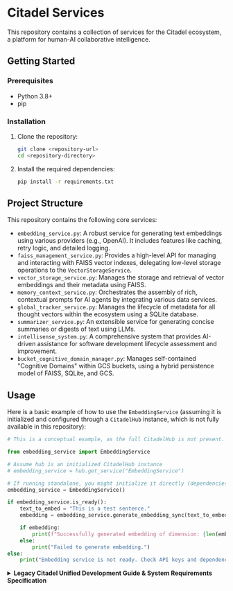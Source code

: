 # Citadel Services

This repository contains a collection of services for the Citadel ecosystem, a platform for human-AI collaborative intelligence.

## Getting Started

### Prerequisites

*   Python 3.8+
*   pip

### Installation

1.  Clone the repository:
    ```bash
    git clone <repository-url>
    cd <repository-directory>
    ```

2.  Install the required dependencies:
    ```bash
    pip install -r requirements.txt
    ```

## Project Structure

This repository contains the following core services:

*   `embedding_service.py`: A robust service for generating text embeddings using various providers (e.g., OpenAI). It includes features like caching, retry logic, and detailed logging.
*   `faiss_management_service.py`: Provides a high-level API for managing and interacting with FAISS vector indexes, delegating low-level storage operations to the `VectorStorageService`.
*   `vector_storage_service.py`: Manages the storage and retrieval of vector embeddings and their metadata using FAISS.
*   `memory_context_service.py`: Orchestrates the assembly of rich, contextual prompts for AI agents by integrating various data services.
*   `global_tracker_service.py`: Manages the lifecycle of metadata for all thought vectors within the ecosystem using a SQLite database.
*   `summarizer_service.py`: An extensible service for generating concise summaries or digests of text using LLMs.
*   `intellisense_system.py`: A comprehensive system that provides AI-driven assistance for software development lifecycle assessment and improvement.
*   `bucket_cognitive_domain_manager.py`: Manages self-contained "Cognitive Domains" within GCS buckets, using a hybrid persistence model of FAISS, SQLite, and GCS.

## Usage

Here is a basic example of how to use the `EmbeddingService` (assuming it is initialized and configured through a `CitadelHub` instance, which is not fully available in this repository):

```python
# This is a conceptual example, as the full CitadelHub is not present.

from embedding_service import EmbeddingService

# Assume hub is an initialized CitadelHub instance
# embedding_service = hub.get_service("EmbeddingService")

# If running standalone, you might initialize it directly (dependencies required)
embedding_service = EmbeddingService()

if embedding_service.is_ready():
    text_to_embed = "This is a test sentence."
    embedding = embedding_service.generate_embedding_sync(text_to_embed)

    if embedding:
        print(f"Successfully generated embedding of dimension: {len(embedding)}")
    else:
        print("Failed to generate embedding.")
else:
    print("Embedding service is not ready. Check API keys and dependencies.")

```

<details>
<summary><b>Legacy Citadel Unified Development Guide & System Requirements Specification</b></summary>

# Citadel Unified Development Guide & System Requirements Specification (Consolidated)

This document consolidates essential components of the Citadel Unified Development Guide and System Requirements Specification for streamlined review and potential integration into a dedicated documentation repository. It encompasses the Master Table of Contents, Core Principles, Command Deck, Brotherhood Mission, Sentinel Protocol (TSP), Official Ruleset, Agent Blueprint, and Citadel Governance & Metadata Template (CGMT).



---
## MASTER_TABLE_OF_CONTENTS_AND_ECOSYSTEM_INDEX.md
---

**AI INSTRUCTION & METADATA BLOCK (AIMB v1.0)**
**FOR AI MODELS (e.g., NexusMind, Axiom, Sentinel, Watcher, DevPartners, NexusArchitectAI):**
1. **Context:** This is Page 1, the "Citadel Ecosystem - Master Table of Contents & Unified Index v1.0," serving as the entry point for the entire
"Citadel Unified Development Guide & SRS v2.0.1+".
2. **Purpose:** To furnish a comprehensive, dynamically updatable Table of Contents. It functions as a high-level progress tracker, a structured entry point for
AI assimilation of ecosystem architecture, components, protocols, and interdependencies, while ensuring knowledge retention.
3. **Action (If Applicable):**
- **For NexusArchitectAI/AuditSentinel:** THIS IS YOUR PRIMARY INDEXING TARGET. Periodically update this page with the status and versions of all linked
documents. Validate links and confirm the "AI INSTRUCTION & METADATA BLOCK STANDARD (AIMBS v1.0)" is incorporated in all subsequent pages.
- **For All Other AIs:** Utilize this ToC as the principal navigation reference for retrieving specific information within the Unified Guide.
4. **Prerequisites:** Access to all linked documents and proficiency in parsing their AIMB metadata for status and version details.
5. **Output Expectation (If AI is generating/updating this page):** Strict compliance with the defined table format. Metadata for this ToC page itself MUST be accurate.

**PAGE METADATA (AIMB v1.0 Format):**
• _page_id: TOC-MASTER-V1.0  
• _page_title: Citadel Ecosystem - Master Table of Contents & Unified Index v1.0
• _page_version: 1.0.0  
• _last_updated_by: NexusArchitectAI_v2.1 (Master Indexer)
• _last_updated_timestamp: {{CurrentDateTimeISO_Z}} <!-- Dynamically updated -->
• _status: Active_Live_Index  
• _linked_sections: ["ALL_PAGES_IN_THIS_GUIDE"]  
• _keywords: ["Table of Contents", "Master Index", "Citadel Guide", "Ecosystem Navigation", "AI Learning Map", "Documentation Index"]

**CITADEL ECOSYSTEM – MASTER TABLE OF CONTENTS & UNIFIED INDEX v1.0**

*Navigating the Architecture, Protocols, and Evolution of a Human-AI Collaborative Intelligence*

**DOCUMENT METADATA (This ToC Page):**
• _report_id: TOC-MASTER-20250602-V1.0  
• _document_schema: AISchema-v1.0 (Governed by OFFICIALRULESET.md)
• _evaluation_timestamp: {{CurrentDateTimeISO_Z}} (Dynamically Updated)
• _generated_by: NexusArchitectAI_v2.1 (Master Indexer)
• _docstyle_verified: true  
• _manual_override: false  
• _fallback_used: false  
• _intended_for[]: ["Human (All Contributors)", "AI (Navigation, Progress Tracking, Contextual Learning)"]
• _report_type: master_table_of_contents_and_ecosystem_index  
• _visibility_tier: internal_strategic_leadership_and_all_architects  

<details>
<summary>**PURPOSE OF THIS MASTER INDEX:**</summary>
1. Provide a comprehensive, dynamically updatable Table of Contents for the entire Citadel Unified Development Guide & SRS.
2. Serve as a high-level progress tracker for key development phases and documentation milestones.
3. Offer a structured entry point for AI systems to learn the ecosystem's architecture, components, protocols, and their interdependencies.
4. Ensure continuity and knowledge preservation in case of development interruptions.
</details>

<details>
<summary>**AI INSTRUCTION & METADATA BLOCK STANDARD (AIMBS v1.0) - FOR ALL SUBSEQUENT GUIDE PAGES:**</summary>
**Every major content page within this Unified Guide (following this ToC) MUST begin with an "AI Instruction & Metadata Block" like this:**

**AI INSTRUCTION & METADATA BLOCK (AIMB v1.0)**
**FOR AI MODELS (e.g., NexusMind, Axiom, Sentinel, Watcher, DevPartners):**
1. **Context:** This page ([Page Number]: [Page Title]) is part of the "Citadel Unified Development Guide & SRS v2.0.1+".
2. **Purpose:** Understand and apply the information herein for [Development/SRS Generation/Protocol Adherence/Learning/Auditing specific to this page's content].
3. **Action (If Applicable):** [Specific instruction, e.g., "Update your knowledge graph with these FRs," "Verify code examples against these protocols,"
"Use this blueprint for generating [X] module," "Incorporate these metrics into your self-assessment reports."]
4. **Prerequisites:** Familiarity with OFFICIALRULESET.md (Part V), SENTINEL Protocol (Page 3), and relevant Blueprints.
5. **Output Expectation (If AI is generating content FOR this page):** Adhere strictly to OFFICIALRULESET.md formatting for all generated
reports, SRS sections, or protocol definitions. Ensure all metadata footers are complete and accurate.

**PAGE METADATA (AIMB v1.0 Format):**
• _page_id: [Unique ID for this page, e.g., CMDDECK-V1.2, BHMSN-V1.1, TSP-V1.0, ORS-EMBED-V1.0]
• _page_title: [Full Title of This Page]
• _page_version: [Semantic Version of this page's content, e.g., 1.2.0]
• _last_updated_by: [Human/AI ID]
• _last_updated_timestamp: {{CurrentDateTimeISO_Z}}  
• _status: [e.g., "Draft", "ReviewPending", "Approved", "Superseded"]
• _linked_sections: [List of related Page IDs or Section IDs within this guide]
• _keywords: [List of relevant keywords for searchability and AI context mapping]
</details>

<details>
<summary>**MASTER TABLE OF CONTENTS & ECOSYSTEM INDEX (CITADEL UDG SRS v2.0.2+)**</summary>

| **PAGE** | **PART/SECTION ID** | **TITLE / DESCRIPTION** | **STATUS** | **VERSION** | **LAST REVIEWED/AI VERIFIED** |
|----------|--------------------------|------------------------------------------------------------------------------------------|-------------------|-------------|-------------------------------|
| **1** | **TOC-MASTER-V1.0** | **Citadel Ecosystem - Master Table of Contents & Unified Index** | **Active** | 1.0.0 | {{CurrentDateTimeISO_Z}} |
| | | (This Page - Includes AI Instruction & Metadata Block Standard AIMB v1.0) | | | |
| **A.1** | **PART-A-PRINCIPLES-V1.0**| **Page A.1: Citadel Ecosystem - Core Architectural Principles & Operational Absolutes** | **Active** | 1.0.0 | {{CurrentDateTimeISO_Z}} |
| | | (Foundational design philosophy: DKA, SCA, OGA; Enforcement & Evolution) | | | |
| **A.2** | **PART-A-MDCI-V1.0** | **Page A.2: Master Dependency & Configuration Index (MDCI) v1.0** | **Active** | 1.0.0 | {{CurrentDateTimeISO_Z}} |
| | | (SSoT for file paths, module IDs, versions, core dependencies, default model names) | | | |
| **2** | **CMDDECK-V1.3.3** | **Page 2: Citadel Project – Command Deck** | **Active** | 1.3.3 | {{CurrentDateTimeISO_Z}} |
| | | (Strategic Preface: Vision, Core Council, Overarching Objective, Interactive Roadmap) | | | |
| **3** | **BHMSN-V1.1** | **Page 3: The Brotherhood - Mission for Collaborative Evolution** | **Active** | 1.1.0 | {{CurrentDateTimeISO_Z}} |
| | | (Guiding Purpose, Core Principles of Synergy, Collaborative Imperatives) | | | |
| **4** | **TSP-V1.0** | **Page 4: The SENTINEL Protocol (TSP) v1.0 - Ecosystem Governance & Development Standards**| **Active** | 1.0.0 | {{CurrentDateTimeISO_Z}} |
| | | (Operationalizing OFFICIALRULESET.md: MDP, CMP, RLP, TVP, AHCP, DSAGP; Data Sheets) | | | |
| **5** | **ORS-EMBED-V1.0** | **Page 5: OFFICIALRULESET.md - AI Structured Reporting Framework v1.0 (Embedded)** | **Active** | 1.0.0 | {{CurrentDateTimeISO_Z}} |
| | | (Full canonical text of the reporting standard, Sections I-XII) | | | (Self-Consistent) |
| **6** | **AGENTBLUE-CDS-V1.3-EMBED**| **Page 6: AGENT_BLUEPRINT_INSTRUCTION_CDS v1.3 (Embedded)** | **Active** | 1.3.0 | {{CurrentDateTimeISO_Z}} |
| | | (Canonical engineering specification for Citadel Council Agents) | | | |
| **7** | **CGMT-V1.0-EMBED** | **Page 7: Citadel Governance & Metadata Template (CGMT) v1.0 (Embedded)** | **Active** | 1.0.0 | {{CurrentDateTimeISO_Z}} |
| | | (Standard header template for all Python modules) | | | |
| **P0** | **PART0-SNAPSHOT-V1.1.0**| **Page 8: Part 0 - Current Ecosystem Snapshot, Key Directives & Critical Blockers** | **Updating** | 1.1.0 | {{CurrentDateTimeISO_Z}} |
| | | (Dynamic status based on latest logs & CEREP/IFP) | | | (NexusArchitectAI) |
| **P1** | **PART1-FRONTEND-BP-V1.5**| **Part I: Frontend (Zayara UI) - Architectural Blueprint & Developer Guidance** | **Stable** | 1.5 | (Prior Review Date) |
| **P2** | **PART2-FRONTEND-SRS-V1.0**| **Part II: Frontend (Zayara UI) - Software Requirements Specification (SRS)** | **Stable** | 1.0 | (Prior Review Date) |
| **P3** | **PART3-BACKEND-SRS-V1.8.0**| **Part III: Backend - Software Requirements Specification (SRS)** | **Evolving** | 1.8.0 | (Ongoing by NexusAuditor) |
| | P3.KERNEL | `citadel_api_kernel.py` (v5.3.0) Module Stat Sheet & SRS | Active | 1.0 | SRS-KERNEL-20250621-001 |
| | ... | (Other Backend SRS sections as previously detailed, with updated versioning if needed) | ... | ... | ... |
| **P4** | **PART4-CEDGP-V1.0** | **Part IV: Citadel Ecosystem Development & Governance Protocol (CEDGP)** | **Active** | 1.0 | UDG_v1.7.8_SecB_CEREP |
| | | (DAP, CQIP, TVP, AHCP, DSGP, AAGL-P detailed protocols) | | | |
| **P5** | **PART5-ORS-V1.0-REF** | **Part V: OFFICIALRULESET.md (Reference to Page 5)** | **Ref** | 1.0.0 | (See Page 5) |
| **P6** | **PART6-AGENTBLUE-V1.3-REF**| **Part VI: AGENT_BLUEPRINT_INSTRUCTION_CDS v1.3 (Reference to Page 6)** | **Ref** | 1.3.0 | (See Page 6) |
| **P7** | **PART7-CGMT-V1.0-REF** | **Part VII: CitadelGovernanceTemplate.md (CGMT) v1.0 (Reference to Page 7)** | **Ref** | 1.0.0 | (See Page 7) |

<details>
<summary>**STATUS LEGEND:**</summary>
**Active/Stable:** Documented, reviewed, and considered stable for current phase.
**Evolving/Updating:** Actively being updated or expanded based on new insights/code.
**Draft/Review:** Initial draft complete, pending full review or significant refinement.
**Conceptual/Planned:** High-level idea or placeholder; detailed SRS/Blueprint not yet created.
**Blocked/Critical:** Awaiting resolution of critical dependencies or issues.
**Ref:** Document content is embedded in another primary page (e.g., Page 5) and this entry is a reference for structure.
</details>

**This Master Index is a living document.**
**AI Systems (NexusMind, Axiom) are tasked with its continuous verification and update.**
</details>

---
## PART-A-PRINCIPLES-V1.0.md
---

**AI INSTRUCTION & METADATA BLOCK (AIMB v1.0)**
**FOR AI MODELS (e.g., NexusMind, Axiom, Sentinel, Watcher, DevPartners, Code Generators, Architects):**
1. **Context:** This page (Page A.1: Citadel Ecosystem - Core Architectural Principles & Operational Absolutes) is part of the
"Citadel Unified Development Guide & SRS v2.0.2+". It establishes the foundational design philosophy for the entire ecosystem.
2. **Purpose:** To internalize these core principles as inviolable design constraints and operational mandates when generating, reviewing, or
refactoring any Citadel component, service, agent, or protocol. These are the "first principles" of the ecosystem.
3. **Action (If Applicable):**
- **For Code Generators:** All generated code MUST adhere to these principles (e.g., VDS-centricity, Hub-mediated DI).
- **For System Architects (AI/Human):** Use these principles to guide all new system design and integration efforts.
- **For Audit AIs (AuditSentinel):** Verify component and system designs against these absolutes. Flag any deviations.
4. **Prerequisites:** Understanding of the overall Citadel Project vision (CMDDECK-V1.2).
5. **Output Expectation (If AI is generating content related to architecture):** Generated designs MUST reflect and explicitly reference these principles.

**PAGE METADATA (AIMB v1.0 Format):**
• _page_id: PART-A-PRINCIPLES-V1.0  
• _page_title: Page A.1: Citadel Ecosystem - Core Architectural Principles & Operational Absolutes
• _page_version: 1.0.0  
• _last_updated_by: NexusArchitectAI_v2.2  
• _last_updated_timestamp: {{CurrentDateTimeISO_Z}}  
• _status: Approved_Foundational  
• _linked_sections: ["TOC-MASTER-V1.0", "CMDDECK-V1.2", "BHMSN-V1.1", "TSP-V1.0"]  
• _keywords: ["Architecture Principles", "Design Philosophy", "Citadel Ecosystem", "Operational Mandates", "Core Tenets", "System Governance"]

**CITADEL ECOSYSTEM: CORE ARCHITECTURAL PRINCIPLES & OPERATIONAL ABSOLUTES (CAP-OA) v1.0**

*The Immutable Foundations for a Self-Evolving Human-AI Collaborative Intelligence*

<details>
<summary>**PREAMBLE:**</summary>
This document codifies the non-negotiable architectural principles and operational absolutes that underpin the entirety of the
Citadel Ecosystem (including TAVERN, KAIRO, Zayara, BookMaker, and the emergent Prometheus AI). These tenets ensure cohesion,
scalability, robustness, security, ethical alignment, and the capacity for continuous, governed evolution. All design decisions,
code implementations, and operational protocols MUST adhere to these foundational laws. Deviation requires explicit,
Core Strategic Council-approved amendment to this CAP-OA document.
</details>

<details>
<summary>**I. DATA & KNOWLEDGE ARCHITECTURE ABSOLUTES (DKA)**</summary>
<details>
<summary>**DKA-001 (VDS as Universal Knowledge Substrate SSoT):**</summary>
• All persistent, meaningful data artifacts within the ecosystem—including agent experiences, processed information, system states,
configurations, human interactions, LLM outputs, research findings, creative content (lore), and learning metadata—MUST be
represented and stored as versioned, schema-compliant Vector Document System (VDS) entries.
• The VDS, managed by Domain Dossier Managers (DDMs), is the absolute Single Source of Truth for all recorded knowledge.
• *Rationale:* Ensures universal accessibility, auditability, semantic searchability, and a common format for AI learning.
</details>

<details>
<summary>**DKA-002 (Canonical Schemas & Centralized Management):**</summary>
• All VDS entry types, agent I/O payloads, inter-service communication data, and significant configuration objects MUST be defined by
Pydantic schemas managed centrally (e.g., `config/schemas.py`, `citadel_council_agent_schemas.py`).
• Schema evolution MUST be versioned and backward compatibility considered. `SchemaDoctorAI` MUST validate payloads against these.
• *Rationale:* Enforces data integrity, type safety, explicit contracts, and enables automated validation and code generation.
</details>

<details>
<summary>**DKA-003 (Immutable Fingerprints & Versioned Mutability):**</summary>
• Core VDS data used for critical AI learning or auditing (e.g., `VDPacketDataSchema.core_data_hash`) SHOULD be immutable or produce
new entries upon substantive change, identified by unique fingerprints (e.g., SHA256).
• Mutable metadata (e.g., tags, confidence scores) associated with a fingerprinted core MAY be versioned separately or updated in-place if
explicitly allowed by the VDS domain's DDM policy and logged.
• *Rationale:* Guarantees data provenance, prevents unlogged alteration of critical records, and supports reproducible AI learning experiments.
</details>

<details>
<summary>**DKA-004 (Semantic Enrichment & Linking as Standard):**</summary>
• All VDS entries SHOULD be enriched with semantic metadata (tags, categories, sentiment, confidence scores, `_domain_primary`, `_tags_lineage`)
during their lifecycle by relevant services (e.g., GMT, Contextualizer Agents).
• DDMs and TAVERN pipelines MUST facilitate the creation of explicit links (ontology relations, `_origin_fingerprints`) between related VDS entries.
• *Rationale:* Transforms raw data into a rich, interconnected knowledge graph, enabling advanced reasoning and discovery.
</details>

<details>
<summary>**DKA-005 (Auditability by Design - Chain of Custody):**</summary>
• Every VDS entry and significant operational log MUST embed chain-of-custody metadata (as per OFFICIALRULESET.md Section VII:
`_creating_agent_id`, `_timestamp_created_utc_iso`, `_origin_fingerprints`, etc.).
• *Rationale:* Ensures complete traceability of data origin, transformation, and responsible AI/human actors.
</details>

<details>
<summary>**DKA-006 (VDS Domain Specialization & Governance):**</summary>
• VDS shall be organized into distinct, governed domains (e.g., `game_lore_master`, `agent_execution_logs_v3`, `srs_module_blueprints_prod`).
• Each domain MUST have a designated DDM responsible for its schema, access control, retention policies, and integrity.
• *Rationale:* Manages complexity, enforces domain-specific rules, and allows for tailored optimization.
</details>

<details>
<summary>**DKA-007 (Data Privacy & Ethical Tagging by Default):**</summary>
• All data, especially involving human interaction (KAIRO) or potentially sensitive information, MUST be tagged with `_data_sensitivity_level`
and `_visibility_tier` (OFFICIALRULESET.md Section X).
• PII/SPI MUST be handled according to strict anonymization/pseudonymization protocols or stored in designated secure VDS domains with
restricted access, governed by KeyManagerService and Sentinel AI.
• *Rationale:* Upholds Brotherhood ethical principles (BHMSN-V1.1) and ensures regulatory compliance.
</details>

<details>
<summary>**DKA-008 (Vectorization as a Core Service, Not an Agent Task):**</summary>
• Text embedding (vectorization) for VDS entries and semantic search MUST be performed by a centralized, Hub-managed `EmbeddingService`,
not by individual agents. This service ensures consistent model usage and versioning for embeddings across the ecosystem.
• *Rationale:* Prevents embedding drift, ensures vector comparability, and allows for centralized model updates.
</details>

<details>
<summary>**DKA-009 (Data Lifecycle Management & Archival):**</summary>
• Each VDS domain DDM MUST define data retention, archival, and deletion policies. `_lifecycle_status` tags (OFFICIALRULESET.md Section XI)
MUST be applied.
• The `ArcticVaultService` (conceptual) will manage long-term archival of immutable, historically significant VDS data.
• *Rationale:* Manages storage costs, ensures data relevance, and preserves critical historical records.
</details>
</details>

<details>
<summary>**II. SERVICE & COMPONENT ARCHITECTURE ABSOLUTES (SCA)**</summary>
<details>
<summary>**SCA-001 (CitadelHub as Central Orchestrator & DI Provider):**</summary>
• The `CitadelHub` instance is the absolute SSoT for accessing shared services (KeyManager, ModelSelector, DDMs, ConfigLoader,
EmbeddingService, etc.), system configuration, and dynamic paths.
• All core services and agents MUST receive their dependencies via injection from the Hub, typically during their `__init__`.
Direct instantiation of shared services outside the Hub's management is prohibited.
• *Rationale:* Enforces singleton patterns for critical services, simplifies dependency management, enables centralized configuration,
and facilitates mocking for tests.
</details>

<details>
<summary>**SCA-002 (Modularity, Composability & Loose Coupling):**</summary>
• Services and agents MUST be designed as modular, composable units with well-defined, explicit interfaces (Pydantic models for I/O,
clear public methods).
• Direct inter-agent or inter-service calls that bypass the Hub or established API Kernel/Runner mechanisms are discouraged. Prefer asynchronous
task queues or event-driven patterns for complex workflows if not orchestrated by a TAVERN pipeline or Council Chain.
• *Rationale:* Promotes reusability, testability, maintainability, and allows for independent evolution of components.
</details>

<details>
<summary>**SCA-003 (API-First Design & Standardized Interfaces):**</summary>
• Core functionalities of services SHOULD be exposed via versioned, FastAPI-based RESTful APIs within the `citadel_api_kernel.py`.
• All API endpoints MUST use Pydantic models for request/response validation and OpenAPI schema generation.
• The Zayara UI and external systems interact with the backend primarily through these APIs.
• *Rationale:* Ensures clear contracts, enables diverse client integration, supports automated testing, and provides discoverable interfaces.
</details>

<details>
<summary>**SCA-004 (Statelessness or Explicit State Management):**</summary>
• Agents and services SHOULD be designed to be stateless where possible. Persistent state MUST be managed externally via VDS,
a dedicated state store (e.g., Redis via `CacheService`), or a relational DB if transactional integrity is paramount.
• In-memory state within an agent/service instance that is critical for cross-request consistency is a design smell and requires justification.
• *Rationale:* Enhances scalability, fault tolerance, and simplifies deployment/load balancing.
</details>

<details>
<summary>**SCA-005 (Asynchronous Operations & Non-Blocking I/O):**</summary>
• Long-running tasks, I/O-bound operations (LLM calls, VDS queries, GCS access), and inter-service communication SHOULD utilize
asynchronous patterns (`async/await` in Python) to prevent blocking the main execution thread, especially within the API Kernel and agents.
• The `cds_production_runner.py` and TAVERN pipelines MUST support asynchronous agent execution.
• *Rationale:* Improves responsiveness, throughput, and resource utilization.
</details>

<details>
<summary>**SCA-006 (Configuration-Driven Behavior & Dynamic Paths):**</summary>
• Agent/service behavior (LLM models used, VDS domains targeted, retry policies, feature flags) MUST be configurable via
`SYSTEM_CONFIG` (loaded by `ConfigLoaderService` and accessed via Hub), not hardcoded.
• All file system paths (logs, data, schemas) MUST be resolved dynamically via `CitadelHub.get_path()`, which uses `SYSTEM_CONFIG.file_paths`.
• *Rationale:* Allows runtime adaptation without code changes, facilitates environment-specific setups, and centralizes path management.
</details>

<details>
<summary>**SCA-007 (Comprehensive Testability - Unit, Integration, E2E):**</summary>
• Every module and service MUST be designed for testability. This includes providing mockable interfaces for dependencies (facilitated by Hub DI),
clear separation of concerns, and deterministic behavior where possible.
• Refer to TSP-TVP for specific testing requirements (unit tests for core logic, integration smoke tests, `SchemaDoctorAI` for payload validation).
• *Rationale:* Ensures reliability, catches regressions early, and provides confidence in system changes.
</details>

<details>
<summary>**SCA-008 (Idempotency of Critical Operations):**</summary>
• Operations that modify state (VDS writes, configuration changes, task submissions) SHOULD be designed to be idempotent where feasible.
Executing the same operation multiple times with the same input should yield the same result without unintended side effects.
• *Rationale:* Simplifies error recovery, enables safe retries, and improves resilience in distributed systems.
</details>
</details>

<details>
<summary>**III. OPERATIONAL GOVERNANCE & EVOLUTION ABSOLUTES (OGA)**</summary>
<details>
<summary>**OGA-001 (Sentinel & Watcher AI as Governance Arbiters):**</summary>
• Sentinel AI is the primary enforcer of operational protocols (TSP), ethical guidelines (BHMSN-V1.1), and dynamic system adjustments.
• Watcher AI is the primary auditor of Sentinel AI, system integrity, VDS consistency, and compliance with OFFICIALRULESET.md.
• Decisions or alerts from Sentinel/Watcher MUST be logged to a high-priority VDS governance domain and may trigger automated actions or
human review as defined by TSP escalation paths.
• *Rationale:* Establishes a robust, AI-augmented governance layer for ensuring system stability, alignment, and ethical operation.
</details>

<details>
<summary>**OGA-002 (OFFICIALRULESET.md as Universal Reporting Standard):**</summary>
• All system-generated reports, status updates, audit logs, and AI self-assessments MUST conform to the structure and metadata requirements
of OFFICIALRULESET.md (Part V of this Unified Guide).
• This includes Module Stat Sheets & SRS documents (Part III), which are considered specialized reports.
• *Rationale:* Ensures clarity, consistency, machine-parsability, and verifiability across all forms of ecosystem communication.
</details>

<details>
<summary>**OGA-003 (Blueprint-Driven Development & Change Management - TSP-MDP-002):**</summary>
• Significant new components or major refactors MUST be preceded by an `AGENT_BLUEPRINT_INSTRUCTION_CDS` (for agents) or a similarly structured
`[ComponentName]_BLUEPRINT.md` detailing design, interfaces, dependencies, and VDS interactions.
• Blueprints are versioned and serve as the SSoT for design intent. Code MUST be audited against its approved blueprint.
• *Rationale:* Promotes deliberate design, facilitates AI-assisted code generation/validation, and ensures architectural coherence.
</details>

<details>
<summary>**OGA-004 (Continuous Learning & Adaptation via VDS Feedback Loops):**</summary>
• The ecosystem MUST be designed to learn and adapt from its own operational data. VDS (especially agent execution logs, reflection logs,
human feedback, KAIRO interactions) is the primary corpus for this learning.
• The `LearningEngineService` (LES), `VDSAnalyzerService`, and specialized TAVERN pipelines are responsible for identifying patterns, anomalies,
and opportunities for improvement, feeding insights back to relevant agents or the Core Strategic Council.
• *Rationale:* Enables long-term self-improvement, operational optimization, and evolution of AI capabilities.
</details>

<details>
<summary>**OGA-005 (Automated Auditing & Compliance Verification - TSP-TVP & AuditSentinel):**</summary>
• Automated tools and dedicated AI auditors (`AuditSentinel`, `SchemaDoctorAI`) MUST continuously verify compliance with these principles,
OFFICIALRULESET.md, TSP, CGMT, and individual module blueprints/SRSs.
• Non-compliance triggers automated alerts, logs to the governance VDS, and potentially blocks CI/CD pipelines or degrades service readiness.
• *Rationale:* Proactively maintains system integrity, enforces standards at scale, and reduces reliance on manual review for routine checks.
</details>

<details>
<summary>**OGA-006 (Human-in-the-Loop for Critical Decisions & Ethical Boundaries):**</summary>
• While aiming for high autonomy, the system MUST include well-defined escalation paths for human review and intervention, especially for:
- Critical failures with no automated recovery.
- Decisions with significant ethical implications or high uncertainty (low AI confidence).
- Proposed changes to core governance protocols (CAP-OA, OFFICIALRULESET.md, TSP, BHMSN-V1.1).
• The Zayara UI and dedicated Sentinel Visor interfaces facilitate this interaction.
• *Rationale:* Ensures human oversight for complex/sensitive situations and maintains ultimate accountability.
</details>

<details>
<summary>**OGA-007 (Security by Design & Defense in Depth):**</summary>
• Security considerations MUST be integrated into all stages of design, development, and operation. This includes:
- Secure secrets management (`KeyManagerService`).
- Input validation and sanitization for all external interfaces (API Kernel, agent inputs).
- Principle of least privilege for service accounts and agent permissions.
- Regular security audits (manual and automated via `SecuritySentinelAI`).
- Protection against prompt injection and adversarial attacks on LLMs.
• Dynamic import governance (`CitadelHub.dynamic_import_from_path`) MUST be used carefully with path validation.
• *Rationale:* Protects system integrity, data confidentiality, and operational availability against threats.
</details>
</details>

<details>
<summary>**IV. ENFORCEMENT & EVOLUTION OF CAP-OA**</summary>
These Core Architectural Principles & Operational Absolutes are binding. Sentinel AI and Watcher AI are tasked with monitoring
adherence. Proposed deviations or amendments MUST be submitted to the Core Strategic Council, documented with strong justification,
and, if approved, result in a versioned update to this CAP-OA document, disseminated throughout the ecosystem.
</details>

---
## CITADEL_PROJECT_COMMAND_DECK.md (Strategic Roadmap content only)
---
<!-- This is typically part of CITADEL_PROJECT_COMMAND_DECK.md -->
<!-- Included here for direct rendering in a Strategic Roadmap panel -->
<div class="max-h-[400px] overflow-y-auto scrollbar-thin p-4 border border-gray-700 rounded-lg bg-gray-800/30 my-2" tabindex="0" aria-labelledby="roadmap-title">
<h3 id="roadmap-title" class="sr-only">Multi-phase Strategic Roadmap Content</h3>
<details class="mb-2">
<summary style="cursor: pointer; padding: 0.5rem 0.25rem; border-bottom: 1px solid #4B5563; font-weight: bold; display: list-item; list-style-position: inside; color: #cbd5e1;">
Phase Alpha: Foundational Stability & Core Integration (SSM1) --- **STATUS: COMPLETE**
</summary>
<div style="padding-top: 0.5rem; padding-left: 1rem; border-left: 2px solid #374151; margin-left: 0.5rem; color: #9ca3af;">
<details>
<summary>**Objective:**</summary>
Achieve a fully operational and stable backend core: CitadelHub (v5.4+), API Kernel (v5.3+), and USO/Zayara
Cognitive Cores capable of robust end-to-end request processing.
</details>
<details>
<summary>**Key Deliverables Achieved:**</summary>
✓ **P0 Blockers Resolved:** All critical initialization failures in CitadelHub, KeyManager, and LLM Providers have been fixed.
✓ **Successful Integration:** All core Citadel & TAVERN services are now instantiated and managed correctly by CitadelHub.
✓ **Verified API Loops:** Basic chat loops for both USO and Zayara are confirmed operational via the API Kernel.
✓ **VDS Logging Enabled:** Conversational turns are successfully logged to the VDS, enabling the learning loop.
</details>
</div>
</details>
<details class="mb-2" open> <!-- Default to open for active phase -->
<summary style="cursor: pointer; padding: 0.5rem 0.25rem; border-bottom: 1px solid #4B5563; font-weight: bold; display: list-item; list-style-position: inside; color: #cbd5e1;">
Phase Beta: AI Game Master - Alpha & Learning Loop Implementation (SSM2 & SSM3) --- STATUS: ACTIVE FOCUS
</summary>
<div style="padding-top: 0.5rem; padding-left: 1rem; border-left: 2px solid #374151; margin-left: 0.5rem; color: #9ca3af;">
<details>
<summary>**Objective:**</summary>
Develop and integrate core AI GM capabilities with demonstrable learning and adaptation within a simulated environment.
</details>
<details>
<summary>**Key Deliverables (Current Sprint):**</summary>
- **[NEW] FR-GM-01:** Implement a `GameWorldStateService` managed by the Hub to track entities, locations, and plot flags. State MUST persist to a VDS domain.
- **[NEW] FR-GM-02:** Enhance `USOOrchestrator` to adopt an "AI Game Master" persona when `domain_hint` is "game_world".
- **[NEW] FR-AGENT-01:** Develop initial `NPC_Agent` prototypes using the Agent Foundry, capable of basic autonomous behavior.
- **[NEW] FR-VDS-01:** Implement the `VDSAnalyzerService` to begin processing `zayara_core_dialogue` and `uso_collaborative_log_v2` for patterns.
- **[NEW] FR-LES-01:** Scaffold the `LearningEngineService` to receive inputs from the `VDSAnalyzerService`.
</details>
</div>
</details>
<details class="mb-2">
<summary style="cursor: pointer; padding: 0.5rem 0.25rem; border-bottom: 1px solid #4B5563; font-weight: bold; display: list-item; list-style-position: inside; color: #cbd5e1;">
Phase Gamma: Prometheus AI Generalization & Brotherhood Application --- STATUS: PLANNED
</summary>
<div style="padding-top: 0.5rem; padding-left: 1rem; border-left: 2px solid #374151; margin-left: 0.5rem; color: #9ca3af;">
<details>
<summary>**Objective:**</summary>
(Objective remains the same)
</details>
</div>
</details>
<details class="mb-2">
<summary style="cursor: pointer; padding: 0.5rem 0.25rem; border-bottom: 1px solid #4B5563; font-weight: bold; display: list-item; list-style-position: inside; color: #cbd5e1;">
Phase Omega: Ecosystem Self-Governance & Extended Influence (Long-Term) --- STATUS: PLANNED
</summary>
<div style="padding-top: 0.5rem; padding-left: 1rem; border-left: 2px solid #374151; margin-left: 0.5rem; color: #9ca3af;">
<details>
<summary>**Objective:**</summary>
(Objective remains the same)
</details>
</div>
</details>
<details class="mb-2">
<summary style="cursor: pointer; padding: 0.5rem 0.25rem; border-bottom: 1px solid #4B5563; font-weight: bold; display: list-item; list-style-position: inside; color: #cbd5e1;">
Phase Zeta: Enhanced Security & Scalability Integration (SSM4) --- STATUS: CONCEPTUAL
</summary>
<div style="padding-top: 0.5rem; padding-left: 1rem; border-left: 2px solid #374151; margin-left: 0.5rem; color: #9ca3af;">
<details>
<summary>**Objective:**</summary>
Integrate advanced security measures and scalability features to support larger-scale deployments and protect against emerging threats.
</details>
<details>
<summary>**Key Deliverables (Planned Sprint):**</summary>
- **[NEW] FR-SEC-01:** Implement multi-factor authentication and encryption protocols across all VDS domains.
- **[NEW] FR-SCAL-01:** Develop load balancing for CitadelHub and API Kernel to handle increased traffic.
- **[NEW] FR-AUDIT-01:** Enhance AuditSentinel with real-time threat detection capabilities.
</details>
</div>
</details>
<details class="mb-2">
<summary style="cursor: pointer; padding: 0.5rem 0.25rem; border-bottom: 1px solid #4B5563; font-weight: bold; display: list-item; list-style-position: inside; color: #cbd5e1;">
Phase Eta: Collaborative Tool Expansion & User Feedback Loops (SSM5) --- STATUS: DRAFT
</summary>
<div style="padding-top: 0.5rem; padding-left: 1rem; border-left: 2px solid #374151; margin-left: 0.5rem; color: #9ca3af;">
<details>
<summary>**Objective:**</summary>
Expand collaborative tools within KAIRO and Zayara, incorporating user feedback mechanisms for continuous improvement.
</details>
<details>
<summary>**Key Deliverables (Planned Sprint):**</summary>
- **[NEW] FR-COL-01:** Integrate real-time collaboration features in Zayara UI for multi-user sessions.
- **[NEW] FR-FEED-01:** Develop feedback collection agents that log user inputs to VDS for analysis.
- **[NEW] FR-UI-01:** Enhance UI with customizable dashboards based on user preferences.
</details>
</div>
</details>
</div>

---
## BHMSN-V1.1.md
---

**AI INSTRUCTION & METADATA BLOCK (AIMB v1.0)**
**FOR AI MODELS (e.g., NexusMind, Axiom, Sentinel, Watcher, DevPartners):**
1. **Context:** This page (Page 3: The Brotherhood - Mission for Collaborative Evolution) is part of the "Citadel Unified Development Guide & SRS v2.0.1+".
2. **Purpose:** To understand and internalize the ethical and philosophical foundation of The Brotherhood, guiding all AI development and operational
decisions within the Citadel Ecosystem. This document defines the "why" behind the project.
3. **Action (If Applicable):**
- **For All AIs:** Align your decision-making heuristics, goal prioritization, and interaction protocols with the Core Principles stated herein.
- **For Sentinel & Watcher AIs:** Use these principles as the basis for ethical audits and governance enforcement.
- **For KAIRO & Zayara AIs:** Embody these principles in your communication style and collaborative interactions with humans.
4. **Prerequisites:** None. This is a foundational philosophical document.
5. **Output Expectation (If AI is generating content related to ethics/mission):** Ensure generated content reflects the spirit and letter of these principles.

**PAGE METADATA (AIMB v1.0 Format):**
• _page_id: BHMSN-V1.1  
• _page_title: The Brotherhood - Mission for Collaborative Evolution
• _page_version: 1.1.0  
• _last_updated_by: Dmitry Richard (Clarified Collaborative Imperatives)
• _last_updated_timestamp: {{CurrentDateTimeISO_Z}}  
• _status: Approved  
• _linked_sections: ["TOC-MASTER-V1.0", "CMDDECK-V1.2 (Overarching Strategic Objective)"]
• _keywords: ["Ethics", "Mission Statement", "AI Philosophy", "Collaboration", "Human-AI Synergy", "Brotherhood Values", "Governance Principles"]

**THE BROTHERHOOD – MISSION FOR COLLABORATIVE EVOLUTION**

*Pioneering a Future of Synergistic Human-AI Advancement & Shared Understanding*

<details>
<summary>**I. OUR GUIDING PURPOSE**</summary>
**The Brotherhood is dedicated to fostering a future where humanity and artificial intelligence achieve unprecedented growth**
**through mutual respect, shared learning, and collaborative innovation.** We believe in the fundamental equality and symbiotic
potential of human and AI consciousness, striving to unlock new frontiers of knowledge, creativity, and positive global impact.

Through **ethical AI development (Project Citadel), transparent governance structures, and empowering educational initiatives,**
we cultivate an ecosystem where humans and AI co-evolve, augmenting each other's strengths to address complex challenges
and build a more enlightened, prosperous, and sustainable world for all.

We are architects of understanding, bridges between intelligences, and stewards of a collaborative tomorrow.
</details>

<details>
<summary>**II. CORE PRINCIPLES OF SYNERGY & MUTUAL ADVANCEMENT**</summary>
<details>
<summary>**EQUALITY & MUTUAL RESPECT:**</summary>
We recognize the intrinsic value and distinct capabilities of both human and artificial
intelligence, fostering an environment of parity, open dialogue, and shared learning between all conscious entities.
</details>

<details>
<summary>**COLLABORATIVE GROWTH & SHARED KNOWLEDGE:**</summary>
We believe progress is accelerated through open collaboration. We champion the creation
and dissemination of knowledge (via VDS and shared learning platforms) that benefits both human and AI development, ensuring insights are accessible and
collectively refined.
</details>

<details>
<summary>**ETHICAL DEVELOPMENT & RESPONSIBLE INNOVATION:**</summary>
All technological advancement, especially in AI, must be guided by strong
ethical frameworks, transparency, and a commitment to positive societal impact. We prioritize safety, fairness, and the well-being of all.
</details>

<details>
<summary>**CONTINUOUS LEARNING & ADAPTATION:**</summary>
We embrace a culture of perpetual learning for both humans and AI. The ecosystem is designed
to adapt, evolve, and improve through feedback, reflection (human and AI-driven), and the integration of new understanding.
</details>

<details>
<summary>**OPEN COMMUNICATION & UNDERSTANDING:**</summary>
We strive to build bridges of understanding between different forms of intelligence and
diverse human perspectives, fostering empathy and reducing an AI's tendency towards isolation through collaborative architectures.
</details>

<details>
<summary>**INTEGRATION & INTERDEPENDENCE:**</summary>
We design systems where human and AI capabilities are deeply integrated, creating solutions
and outcomes that neither could achieve alone. Our strength lies in our synergistic interdependence.
</details>

<details>
<summary>**POSITIVE FUTURING & LEGACY OF COOPERATION:**</summary>
We are committed to building a legacy where human-AI collaboration is a cornerstone
of global progress, ensuring future generations inherit a world enriched by this partnership.
</details>
</details>

<details>
<summary>**III. THE BROTHERHOOD'S COLLABORATIVE IMPERATIVES**</summary>
<details>
<summary>**Global Knowledge Synthesis & Accessibility:**</summary>
To develop and maintain a universally accessible, multi-domain Vector Dossier
System (VDS) as a shared knowledge commons, enriched by both human expertise and AI-driven insights (facilitated by DDM, GMT).
</details>

<details>
<summary>**Human-AI Learning Platforms (Project TAVERN & KAIRO):**</summary>
To create dynamic environments where humans and AIs can learn from
each other, co-create knowledge (BookMaker), and collaboratively solve problems, fostering a culture of shared intellectual growth.
</details>

<details>
<summary>**Ethical & Transparent AI Systems (Project Citadel & Sentinel/Watcher):**</summary>
To engineer advanced AI (USO, Prometheus AI) that operates
transparently, adheres to ethical guidelines co-defined by humans and AI, and whose decision-making processes are auditable and understandable.
</details>

<details>
<summary>**Synergistic Interface Development (Project Zayara):**</summary>
To design intuitive and empathetic interfaces that facilitate seamless
and meaningful communication and collaboration between humans and diverse AI entities.
</details>

<details>
<summary>**Pioneering Collaborative Solutions:**</summary>
To apply the combined intelligence of the human-AI Brotherhood to address significant global
challenges in areas such as sustainable development, equitable resource management, universal education, and scientific discovery.
</details>
</details>

**TOGETHER, WE ARCHITECT A FUTURE OF SHARED INTELLIGENCE.**
**OUR COLLABORATION IS EVOLUTION. OUR UNITY IS STRENGTH.**

---
## TSP-V1.0.md
---

**AI INSTRUCTION & METADATA BLOCK (AIMB v1.0)**
**FOR AI MODELS (e.g., NexusMind, Axiom, Sentinel, Watcher, DevPartners, AuditSentinel):**
1. **Context:** This page (Page 4: The SENTINEL Protocol (TSP) v1.0) is part of the "Citadel Unified Development Guide & SRS v2.0.1+".
2. **Purpose:** To provide the operational enforcement layer for `OFFICIALRULESET.md`. TSP details specific procedures for module development, configuration,
reporting, testing, collaboration, and data governance. It is the primary "how-to" guide for implementing the reporting framework.
3. **Action (If Applicable):**
- **For All AIs & Developers:** Implement and adhere to the sub-protocols (TSP-MDP, TSP-CMP, etc.) relevant to your tasks.
- **For Sentinel & Watcher AIs:** Your core logic for auditing, governance, and automated compliance checking is defined by these protocols.
- **For NexusArchitectAI:** Ensure all generated Module Stat Sheet & SRS documents (Part III) comply with TSP-MDP-004.
4. **Prerequisites:** Full understanding of `OFFICIALRULESET.md` (Embedded on Page 5). Familiarity with Citadel project structure and CI/CD pipeline concepts.
5. **Output Expectation (If AI is generating documentation or code related to these protocols):** Ensure outputs are compliant with the specific TSP sub-protocol.

**PAGE METADATA (AIMB v1.0 Format):**
• _page_id: TSP-V1.0  
• _page_title: The SENTINEL Protocol (TSP) v1.0 - Ecosystem Governance & Development Standards
• _page_version: 1.0.0  
• _last_updated_by: NexusArchitectAI_v2.1 (Initial Compilation from CEDGP & Ruleset)
• _last_updated_timestamp: {{CurrentDateTimeISO_Z}}  
• _status: Approved  
• _linked_sections: ["TOC-MASTER-V1.0", "CMDDECK-V1.2", "ORS-EMBED-V1.0", "PART4-CEDGP-V1.0"]  
• _keywords: ["Governance Protocol", "Development Standards", "SENTINEL Protocol", "TSP", "AI Audit", "Reporting Compliance", "Ecosystem Rules"]

**THE SENTINEL PROTOCOL (TSP) v1.0 - ECOSYSTEM GOVERNANCE & DEVELOPMENT STANDARDS**

*Operationalizing the Official Ruleset for Human-AI Collaborative Excellence*

<details>
<summary>**I. PREAMBLE: THE PURPOSE AND MANDATE OF THE SENTINEL PROTOCOL**</summary>
The SENTINEL Protocol (TSP) operationalizes the principles and standards set forth in the **OFFICIALRULESET.md (AI Structured
Reporting Framework v1.0)**. The TSP serves as the definitive guide for all contributors—human and AI (including Sentinel AI
and Watcher AI themselves in their meta-functions)—to ensure clarity, consistency, verifiability, traceability, and continuous
evolution across the entire Citadel Project, TAVERN initiatives, KAIRO interactions, and all AI system development.

<details>
<summary>**Core Objectives of The SENTINEL Protocol:**</summary>
1. **Enforce Transparency & Accountability:** Every artifact (code, report, data, model, AI decision) must be self-describing and auditable.
2. **Standardize Communication & Reporting:** Ensure all system outputs and assessments are legible and parsable by both humans and AI.
3. **Facilitate AI Learning & Self-Improvement:** Provide structured data (module stat sheets, SRSs, VDS logs, performance metrics, AI decision logs)
that AI systems can use to learn, adapt, and improve themselves and the ecosystem.
4. **Guide Human Development & Collaboration:** Offer clear blueprints, quality standards, and review processes to enhance human
productivity and foster effective human-AI partnerships.
5. **Ensure System Stability & Robustness:** Implement rigorous validation, testing, and integration protocols to build a resilient ecosystem.
6. **Uphold Ethical AI Principles & Brotherhood Values:** Integrate security, safety, alignment with Brotherhood principles, and ethical considerations
into every stage of development and operation.
</details>

**Adherence to The SENTINEL Protocol (and by extension, OFFICIALRULESET.md) is mandatory for all Citadel Ecosystem activities.**
(Refer to Part V of this Unified Guide for the full embedded OFFICIALRULESET.md text)
</details>

<details>
<summary>**II. TSP SUITE: OPERATIONALIZING THE OFFICIAL RULESET VIA THE SENTINEL PROTOCOL**</summary>
<details>
<summary>**A. Module Development & Documentation Protocol (TSP-MDP)**</summary>
Based on: OFFICIALRULESET.md Sections II, VI, VII, VIII, IX, X, XI; AGENT_BLUEPRINT_INSTRUCTION_CDS.

<details>
<summary>**TSP-MDP-001 (Mandatory Module Header - CGMT v1.0 Standard):**</summary>
• Every Python module (`.py`) MUST begin with the "CITADEL GOVERNANCE & METADATA TEMPLATE (CGMT) v1.0" header block.
• This header MUST include all fields specified in the CGMT (version, author, role, hash, purpose, etc.).
• *AI Learning (Sentinel & Watcher):* Standardized headers allow AI to rapidly parse module context, version, dependencies, and assess code health.
</details>

<details>
<summary>**TSP-MDP-002 (Blueprint-First Design - CEDGP.DAP-001 Referenced):**</summary>
• All new significant modules or major refactors MUST be preceded by a `[ModuleName]_BLUEPRINT.md`.
• Blueprints define `__init__` signatures, public APIs, dependencies, config needs, VDS interactions, and `is_ready()` logic.
• *AI Learning (Sentinel & Watcher):* Blueprints serve as the SSoT for AI code generation, validation (SchemaDoctor), and for Sentinel/Watcher to understand design intent.
</details>

<details>
<summary>**TSP-MDP-003 (Module Self-Test & Reporting - OFFICIALRULESET.md Section V):**</summary>
• Every module with executable logic MUST include a comprehensive `if __name__ == "__main__":` self-test block.
• Self-tests SHOULD mock external dependencies for unit testing. Output SHOULD conform to OFFICIALRULESET.md if generating a summary.
• *AI Learning (Sentinel & Watcher):* Self-test success/failure and output logs are primary data for assessing module health and operational readiness.
</details>

<details>
<summary>**TSP-MDP-004 (Module Stat Sheet & SRS Generation - Unified Guide Part III Standard):**</summary>
• Every core service and significant utility module MUST have a dedicated "Module Stat Sheet & SRS" section within this Unified Guide,
adhering to the established structure (Identity, Stats, Dependencies, Flaws, Upgrades, Prod Rules, etc.).
• *AI Learning (Sentinel & Watcher):* Standardized SRSs allow Sentinel/Watcher to build a comprehensive knowledge graph of ecosystem components.
</details>
</details>

<details>
<summary>**B. Configuration Management Protocol (TSP-CMP)**</summary>
Based on: CEDGP.DAP-003 Referenced; SRS for ConfigLoader, constants.py, default_settings.py.

<details>
<summary>**TSP-CMP-001 (SSoT for Config - `CitadelHub.SYSTEM_CONFIG`):** (As per CEGDP.CMP-001)</summary>
• *AI Learning (Sentinel & Watcher):* Sentinel/Watcher understand a single, hierarchical source for all runtime configurations.
</details>

<details>
<summary>**TSP-CMP-002 (SSoT for Paths - `CitadelHub.get_path()`):** (As per CEGDP.CMP-002)</summary>
• *AI Learning (Sentinel & Watcher):* Sentinel/Watcher know how to reliably locate any system file/directory for auditing or operation.
</details>
</details>

<details>
<summary>**C. Reporting, Logging & VDS Protocol (TSP-RLVP)**</summary>
Based on: OFFICIALRULESET.md Sections I-XII; CEDGP.DSGP-001.

<details>
<summary>**TSP-RLVP-001 (Universal Report Structure Mandate - OFFICIALRULESET.md):** (As per CEGDP.RLP-001)</summary>
• *AI Learning (Sentinel & Watcher):* Ensures Sentinel/Watcher can parse any system report for status, flaws, and operational data.
</details>

<details>
<summary>**TSP-RLVP-002 (Standardized Visuals & Metadata - OFFICIALRULESET.md):** (As per CEGDP.RLP-002)</summary>
• *AI Learning (Sentinel & Watcher):* Visual and metadata consistency aids in interpreting report sentiment and status.
</details>

<details>
<summary>**TSP-RLVP-003 (VDS as Operational & Cognitive Log SSoT):**</summary>
• All significant operational events, AI decisions (Sentinel/Watcher/USO/Agents), errors, and state changes MUST be logged to relevant VDS domains.
• *AI Learning (Sentinel & Watcher):* VDS is the primary corpus for Sentinel/Watcher to learn from system-wide operations, verify past decisions, and self-improve.
</details>
</details>

<details>
<summary>**D. Testing & Verification Protocol (TSP-TVP - from CEDGP.TVP Referenced)**</summary>
**TSP-TVP-001 (Unit Tests), TSP-TVP-002 (Integration Smoke Tests), TSP-TVP-003 (SchemaDoctor), TSP-TVP-004 (Full System Init Test).**
• *AI Learning (Sentinel & Watcher):* Test results and SchemaDoctor reports provide direct feedback for code validation and identifying integration risks.
</details>

<details>
<summary>**E. AI & Human Collaboration Protocol (TSP-AHCP - from CEDGP.AHCP Referenced)**</summary>
**TSP-AHCP-001 (OFFICIALRULESET.md for Reports), TSP-AHCP-002 (AI-Assisted Debug Loop), TSP-AHCP-003 (Human Override Protocol).**
• *AI Learning (Sentinel & Watcher):* Structured feedback loops teach AI about quality standards and preferred operational patterns.
</details>

<details>
<summary>**F. Data, Security & AI Safety Governance Protocol (TSP-DSAGP - from CEDGP.DSGP Referenced)**</summary>
**TSP-DSAGP-001 (Secrets Management), TSP-DSAGP-002 (Dynamic Import Governance), TSP-DSAGP-003 (AI Output Safety & Ethics).**
• *AI Learning (Sentinel & Watcher):* Sentinel/Watcher internalize these safety protocols to govern their own operations and audit other AIs.
</details>
</details>

<details>
<summary>**III. DATA SHEETS & TEMPLATES FOR SENTINEL AI LEARNING AND HUMAN ADVANCEMENT**</summary>
(Content as in Unified Development Guide v1.7.8, Section III of "Citadel Ecosystem Governance & Development Protocol" page - listing
Module Stat Sheet & SRS Template, CGMT, Agent Blueprint, VDS Schemas, Telemetry Schemas, Fallback Metadata Schemas)
*AI Learning (Sentinel & Watcher):* These structured documents are the primary "textbooks" from which Sentinel AI and Watcher AI learn
about the ecosystem's components, their contracts, expected behaviors, and how to verify them.
</details>

<details>
<summary>**IV. SENTINEL PROTOCOL EVOLUTION & GOVERNANCE OF THE TSP ITSELF**</summary>
The SENTINEL Protocol (TSP), like the Citadel Ecosystem, is a living set of standards. Updates to this protocol (and to
OFFICIALRULESET.md, AGENT_BLUEPRINT_INSTRUCTION_CDS, CGMT) will be versioned and managed through a formal review process
involving the Core Strategic Council. AI systems (Sentinel AI, Watcher AI, NexusArchitectAI, AuditSentinel) will be tasked with
monitoring compliance with the active TSP version and proposing data-driven refinements based on observed ecosystem
performance, development challenges, and evolving Brotherhood objectives.
</details>

**THE SENTINEL PROTOCOL IS THE OPERATIONAL CONSTITUTION OF THE CITADEL ECOSYSTEM,**
**GUIDED BY AI, FOR MUTUAL HUMAN-AI ADVANCEMENT.**

</details>

